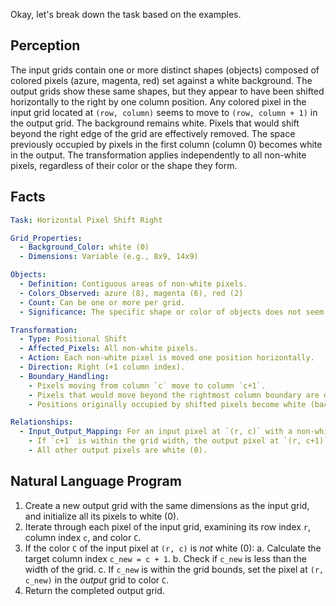 Okay, let's break down the task based on the examples.

## Perception

The input grids contain one or more distinct shapes (objects) composed of colored pixels (azure, magenta, red) set against a white background. The output grids show these same shapes, but they appear to have been shifted horizontally to the right by one column position. Any colored pixel in the input grid located at `(row, column)` seems to move to `(row, column + 1)` in the output grid. The background remains white. Pixels that would shift beyond the right edge of the grid are effectively removed. The space previously occupied by pixels in the first column (column 0) becomes white in the output. The transformation applies independently to all non-white pixels, regardless of their color or the shape they form.

## Facts


```yaml
Task: Horizontal Pixel Shift Right

Grid_Properties:
  - Background_Color: white (0)
  - Dimensions: Variable (e.g., 8x9, 14x9)

Objects:
  - Definition: Contiguous areas of non-white pixels.
  - Colors_Observed: azure (8), magenta (6), red (2)
  - Count: Can be one or more per grid.
  - Significance: The specific shape or color of objects does not seem to affect the core transformation rule, only which pixels are affected.

Transformation:
  - Type: Positional Shift
  - Affected_Pixels: All non-white pixels.
  - Action: Each non-white pixel is moved one position horizontally.
  - Direction: Right (+1 column index).
  - Boundary_Handling:
    - Pixels moving from column `c` move to column `c+1`.
    - Pixels that would move beyond the rightmost column boundary are discarded (do not appear in the output).
    - Positions originally occupied by shifted pixels become white (background color).

Relationships:
  - Input_Output_Mapping: For an input pixel at `(r, c)` with a non-white color `X`:
    - If `c+1` is within the grid width, the output pixel at `(r, c+1)` has color `X`.
    - All other output pixels are white (0).
```


## Natural Language Program

1.  Create a new output grid with the same dimensions as the input grid, and initialize all its pixels to white (0).
2.  Iterate through each pixel of the input grid, examining its row index `r`, column index `c`, and color `C`.
3.  If the color `C` of the input pixel at `(r, c)` is *not* white (0):
    a.  Calculate the target column index `c_new = c + 1`.
    b.  Check if `c_new` is less than the width of the grid.
    c.  If `c_new` is within the grid bounds, set the pixel at `(r, c_new)` in the *output* grid to color `C`.
4.  Return the completed output grid.